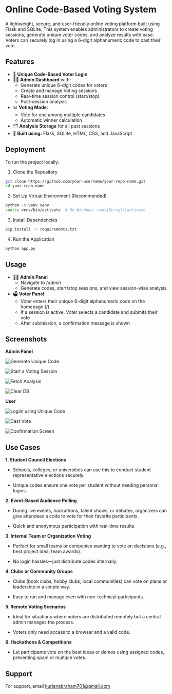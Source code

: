     

# Online Code-Based Voting System

A lightweight, secure, and user-friendly online voting platform built using Flask and SQLite. This system enables administrators to create voting sessions, generate unique voter codes, and analyze results with ease. Voters can securely log in using a 6-digit alphanumeric code to cast their vote.


## Features

- 🔐 **Unique Code-Based Voter Login**
- 🧑‍💼 **Admin Dashboard** with:
  - Generate unique 6-digit codes for voters
  - Create and manage Voting sessions
  - Real-time session control (start/stop)
  - Post-session analysis
- 📊 **Voting Mode**:
  - Vote for one among multiple candidates
  - Automatic winner calculation
- 🗂️ **Analysis Storage** for all past sessions
- 💾 **Built using:** Flask, SQLite, HTML, CSS, and JavaScript



## Deployment

To run the project locally:

1. Clone the Repository

```bash
git clone https://github.com/your-username/your-repo-name.git
cd your-repo-name
```
2. Set Up Virtual Environment (Recommended)

```bash
python -m venv venv
source venv/bin/activate  # On Windows: venv\Scripts\activate
```
3. Install Dependencies
```bash
pip install -r requirements.txt
```
4. Run the Application
```bash
python app.py
```



## Usage

- 🧑‍💼 **Admin Panel**
  - Navigate to */admin*
  - Generate codes, start/stop sessions, and view session-wise analysis
- 🗳️ **Voter Panel**:
  - Voter enters their unique 6-digit alphanumeric code on the homepage (/)
  - If a session is active, Voter selects a candidate and submits their vote
  - After submission, a confirmation message is shown


## Screenshots
**Admin Panel**

![Generate Unique Code](https://github.com/KurianAB/Online_voting_system/blob/main/Screenshot231500.png)

![Start a Voting Session](https://github.com/KurianAB/Online_voting_system/blob/main/Screenshot231510.png)

![Fetch Analysis](https://github.com/KurianAB/Online_voting_system/blob/main/Screenshot231447.png)

![Clear DB](https://github.com/KurianAB/Online_voting_system/blob/main/Screenshot231710.png)

**User**

![Logiin using Unique Code](https://github.com/KurianAB/Online_voting_system/blob/main/9dc43d95.jpg)

![Cast Vote](https://github.com/KurianAB/Online_voting_system/blob/main/b2081244.jpg)

![Confirmation Screen](https://github.com/KurianAB/Online_voting_system/blob/main/6e8cf69d.jpg)



## Use Cases

**1. Student Council Elections**
  
 - Schools, colleges, or universities can use this to conduct student representative elections securely.

 - Unique codes ensure one vote per student without needing personal logins.

**2. Event-Based Audience Polling**
  - During live events, hackathons, talent shows, or debates, organizers can give attendees a code to vote for their favorite participants.

  - Quick and anonymous participation with real-time results.

**3. Internal Team or Organization Voting**
  - Perfect for small teams or companies wanting to vote on decisions (e.g., best project idea, team awards).

  - No login hassles—just distribute codes internally.

**4. Clubs or Community Groups**
  - Clubs (book clubs, hobby clubs, local communities) can vote on plans or leadership in a simple way.

  - Easy to run and manage even with non-technical participants.

**5. Remote Voting Scenarios**
  - Ideal for situations where voters are distributed remotely but a central admin manages the process.

  - Voters only need access to a browser and a valid code.

**6. Hackathons & Competitions**
  - Let participants vote on the best ideas or demos using assigned codes, preventing spam or multiple votes.
## Support

For support, email kurianabraham701@gmail.com



